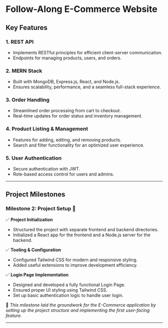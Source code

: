# Follow-Along E-Commerce Website

## Key Features

### 1. REST API
- Implements RESTful principles for efficient client-server communication.
- Endpoints for managing products, users, and orders.

### 2. MERN Stack
- Built with MongoDB, Express.js, React, and Node.js.
- Ensures scalability, performance, and a seamless full-stack experience.

### 3. Order Handling
- Streamlined order processing from cart to checkout.
- Real-time updates for order status and inventory management.

### 4. Product Listing & Management
- Features for adding, editing, and removing products.
- Search and filter functionality for an optimized user experience.

### 5. User Authentication
- Secure authentication with JWT.
- Role-based access control for users and admins.

---

## Project Milestones

### **Milestone 2: Project Setup** 🚀

✅ **Project Initialization**
- Structured the project with separate frontend and backend directories.
- Initialized a React app for the frontend and a Node.js server for the backend.

✅ **Tooling & Configuration**
- Configured Tailwind CSS for modern and responsive styling.
- Added useful extensions to improve development efficiency.

✅ **Login Page Implementation**
- Designed and developed a fully functional Login Page.
- Ensured proper UI styling using Tailwind CSS.
- Set up basic authentication logic to handle user login.

📌 *This milestone laid the groundwork for the E-Commerce application by setting up the project structure and implementing the first user-facing feature.*

---

